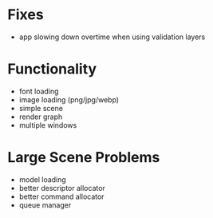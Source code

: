 # Fixes
- app slowing down overtime when using validation layers

# Functionality
- font loading
- image loading (png/jpg/webp)
- simple scene
- render graph
- multiple windows

# Large Scene Problems
- model loading
- better descriptor allocator
- better command allocator
- queue manager